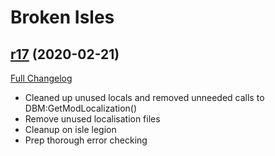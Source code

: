 # <DBM> Broken Isles

## [r17](https://github.com/DeadlyBossMods/DBM-Legion/tree/r17) (2020-02-21)
[Full Changelog](https://github.com/DeadlyBossMods/DBM-Legion/compare/r16...r17)

- Cleaned up unused locals and removed unneeded calls to DBM:GetModLocalization()  
- Remove unused localisation files  
- Cleanup on isle legion  
- Prep thorough error checking  
